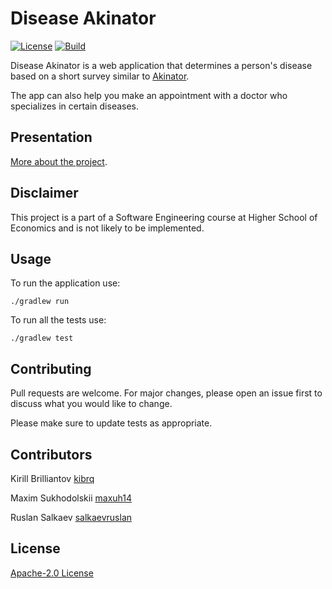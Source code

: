 # Disease Akinator
[![License](https://img.shields.io/badge/License-Apache_2.0-blue.svg)](https://opensource.org/licenses/Apache-2.0)
[![Build](https://github.com/kibrq/se-practice/actions/workflows/ci.yml/badge.svg)](https://github.com/kibrq/se-practice/actions/workflows/ci.yml/badge.svg)

Disease Akinator is a web application that determines a person's disease based on a short survey similar to [Akinator](https://akinator.com/).

The app can also help you make an appointment with a doctor who specializes in certain diseases.

## Presentation

[More about the project](https://docs.google.com/presentation/d/1hjnhtnAE8K9_mGRJR7j4W_v9anCDi_qb_CSA3Jila_4/edit?usp=sharing).

## Disclaimer

This project is a part of a Software Engineering course at Higher School of Economics and is not likely to be implemented.

## Usage

To run the application use:
```
./gradlew run
```
To run all the tests use:
```
./gradlew test
```

## Contributing
Pull requests are welcome. For major changes, please open an issue first to discuss what you would like to change.

Please make sure to update tests as appropriate.

## Contributors

Kirill Brilliantov [kibrq](https://github.com/kibrq)

Maxim Sukhodolskii [maxuh14](https://github.com/maxuh14)

Ruslan Salkaev [salkaevruslan](https://github.com/salkaevruslan)

## License
[Apache-2.0 License](https://choosealicense.com/licenses/apache-2.0/)
